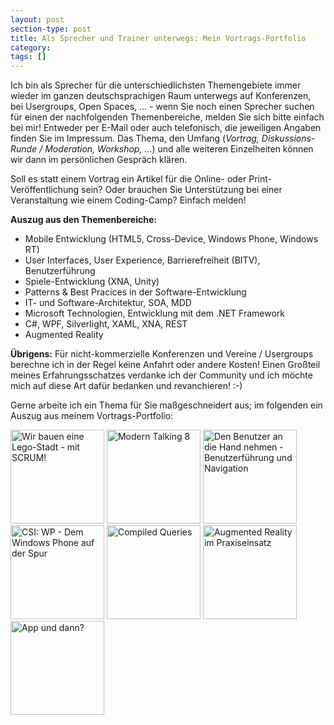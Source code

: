 ```yaml
---
layout: post
section-type: post
title: Als Sprecher und Trainer unterwegs: Mein Vortrags-Portfolio
category: 
tags: []
---
```

Ich bin als Sprecher für die unterschiedlichsten Themengebiete immer wieder im ganzen deutschsprachigen Raum unterwegs auf Konferenzen, bei Usergroups, Open Spaces, ... - wenn Sie noch einen Sprecher suchen für einen der nachfolgenden Themenbereiche, melden Sie sich bitte einfach bei mir! Entweder per E-Mail oder auch telefonisch, die jeweiligen Angaben finden Sie im Impressum. Das Thema, den Umfang (<em>Vortrag, Diskussions-Runde / Moderation, Workshop, ...</em>) und alle weiteren Einzelheiten können wir dann im persönlichen Gespräch klären.

Soll es statt einem Vortrag ein Artikel für die Online- oder Print-Veröffentlichung sein? Oder brauchen Sie Unterstützung bei einer Veranstaltung wie einem Coding-Camp? Einfach melden!

<strong>Auszug aus den Themenbereiche:</strong>
<ul>
	<li>Mobile Entwicklung (HTML5, Cross-Device, Windows Phone, Windows RT)</li>
	<li>User Interfaces, User Experience, Barrierefreiheit (BITV), Benutzerführung</li>
	<li>Spiele-Entwicklung (XNA, Unity)</li>
	<li>Patterns &amp; Best Pracices in der Software-Entwicklung</li>
	<li>IT- und Software-Architektur, SOA, MDD</li>
	<li>Microsoft Technologien, Entwicklung mit dem .NET Framework</li>
	<li>C#, WPF, Silverlight, XAML, XNA, REST</li>
	<li>Augmented Reality</li>
</ul>
<strong>Übrigens:</strong> Für nicht-kommerzielle Konferenzen und Vereine / Usergroups berechne ich in der Regel keine Anfahrt oder andere Kosten! Einen Großteil meines Erfahrungsschatzes verdanke ich der Community und ich möchte mich auf diese Art dafür bedanken und revanchieren! :-)

Gerne arbeite ich ein Thema für Sie maßgeschneidert aus; im folgenden ein Auszug aus meinem Vortrags-Portfolio:

<a title="Wir bauen eine Lego-Stadt – mit SCRUM!" href="http://gordon-breuer.de/vortrags-portfolio/wir-bauen-eine-lego-stadt-mit-scrum/"><img class="alignleft size-thumbnail wp-image-6930" src="http://anheledirwp.blob.core.windows.net/wordpress/2013/11/SCRUM-150x150.png" alt="Wir bauen eine Lego-Stadt - mit SCRUM!" width="150" height="150" /></a> <a title="Modern Talking 8" href="http://gordon-breuer.de/vortrags-portfolio/modern-talking-8/"><img class="alignleft size-thumbnail wp-image-6927" src="http://anheledirwp.blob.core.windows.net/wordpress/2013/11/Modern-Talking-150x150.png" alt="Modern Talking 8" width="150" height="150" /></a> <a title="Den Nutzer an die Hand nehmen – Benutzerführung und Navigation" href="http://gordon-breuer.de/vortrags-portfolio/den-nutzer-die-hand-nehmen-benutzerfuehrung-und-navigation/"><img class="alignleft size-thumbnail wp-image-6925" src="http://anheledirwp.blob.core.windows.net/wordpress/2013/11/Benutzerfuehrung-150x150.png" alt="Den Benutzer an die Hand nehmen - Benutzerführung und Navigation" width="150" height="150" /></a> <a title="CSI: WP – Dem Windows Phone auf der Spur" href="http://gordon-breuer.de/vortrags-portfolio/csi-wp-dem-windows-phone-auf-der-spur/"><img class="alignleft size-thumbnail wp-image-6921" src="http://anheledirwp.blob.core.windows.net/wordpress/2013/11/CSI-WP-150x150.png" alt="CSI: WP - Dem Windows Phone auf der Spur" width="150" height="150" /></a> <a title="CompiledQueries: Die Pegasus-Stiefel für LINQ" href="http://gordon-breuer.de/vortrags-portfolio/compiledqueries-die-pegasus-stiefel-fuer-linq/"><img class="alignleft size-thumbnail wp-image-6918" src="http://anheledirwp.blob.core.windows.net/wordpress/2013/11/Compiled-Queries-150x150.png" alt="Compiled Queries" width="150" height="150" /></a> <a title="Augmented Reality im Praxiseinsatz" href="http://gordon-breuer.de/vortrags-portfolio/augmented-reality-im-praxiseinsatz/"><img class="alignleft size-thumbnail wp-image-6915" src="http://anheledirwp.blob.core.windows.net/wordpress/2013/11/Augmented-Reality-150x150.png" alt="Augmented Reality im Praxiseinsatz" width="150" height="150" /></a> <a title="App – und dann?" href="http://gordon-breuer.de/vortrags-portfolio/app-und-dann/"><img class="alignleft size-thumbnail wp-image-6912" src="http://anheledirwp.blob.core.windows.net/wordpress/2013/11/App-und-dann-150x150.png" alt="App und dann?" width="150" height="150" /></a>
